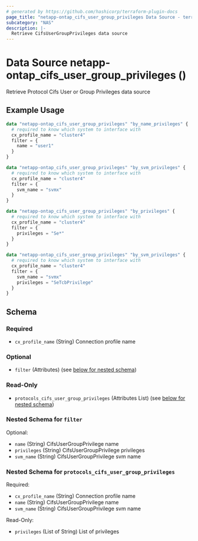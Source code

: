 ```yaml
---
# generated by https://github.com/hashicorp/terraform-plugin-docs
page_title: "netapp-ontap_cifs_user_group_privileges Data Source - terraform-provider-netapp-ontap"
subcategory: "NAS"
description: |-
  Retrieve CifsUserGroupPrivileges data source
---
```


# Data Source netapp-ontap_cifs_user_group_privileges ()

Retrieve Protocol Cifs User or Group Privileges data source

## Example Usage
```terraform
data "netapp-ontap_cifs_user_group_privileges" "by_name_privileges" {
  # required to know which system to interface with
  cx_profile_name = "cluster4"
  filter = {
    name = "user1"
  }
}

data "netapp-ontap_cifs_user_group_privileges" "by_svm_privileges" {
  # required to know which system to interface with
  cx_profile_name = "cluster4"
  filter = {
    svm_name = "svmx"
  }
}

data "netapp-ontap_cifs_user_group_privileges" "by_privileges" {
  # required to know which system to interface with
  cx_profile_name = "cluster4"
  filter = {
    privileges = "Se*"
  }
}

data "netapp-ontap_cifs_user_group_privileges" "by_svm_privileges" {
  # required to know which system to interface with
  cx_profile_name = "cluster4"
  filter = {
    svm_name = "svmx"
    privileges = "SeTcbPrivilege"
  }
}
```

<!-- schema generated by tfplugindocs -->
## Schema

### Required

- `cx_profile_name` (String) Connection profile name

### Optional

- `filter` (Attributes) (see [below for nested schema](#nestedatt--filter))

### Read-Only

- `protocols_cifs_user_group_privileges` (Attributes List) (see [below for nested schema](#nestedatt--protocols_cifs_user_group_privileges))

<a id="nestedatt--filter"></a>
### Nested Schema for `filter`

Optional:

- `name` (String) CifsUserGroupPrivilege name
- `privileges` (String) CifsUserGroupPrivilege privileges
- `svm_name` (String) CifsUserGroupPrivilege svm name


<a id="nestedatt--protocols_cifs_user_group_privileges"></a>
### Nested Schema for `protocols_cifs_user_group_privileges`

Required:

- `cx_profile_name` (String) Connection profile name
- `name` (String) CifsUserGroupPrivilege name
- `svm_name` (String) CifsUserGroupPrivilege svm name

Read-Only:

- `privileges` (List of String) List of privileges



